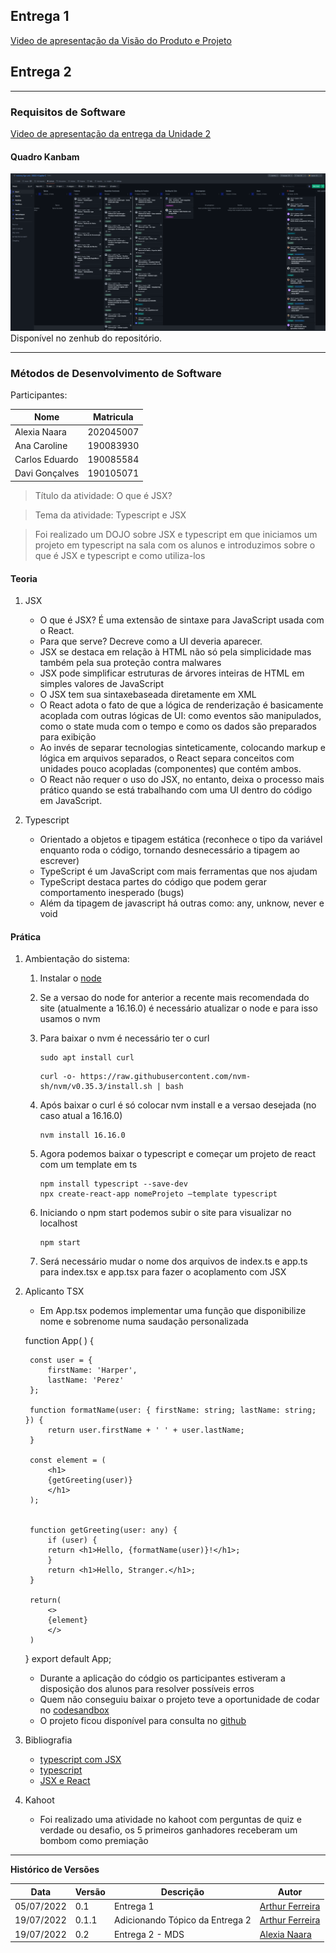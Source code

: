 
## Entrega 1
[Video de apresentação da Visão do Produto e Projeto](https://drive.google.com/file/d/1eL-pX9ZtqTw1kxzvs4oMRPZgEVu55U2g/view?usp=sharing)

## Entrega 2
----------
### Requisitos de Software

[Video de apresentação da entrega da Unidade 2](https://https://drive.google.com/file/d/1eL-pX9ZtqTw1kxeqhgj2W4x3wrRPZg4wqeVu55t22g/view?usp=sharing)

#### Quadro Kanbam

![QuadroKanban](./imagens/QuadroKanbam.png)
Disponível no zenhub do repositório.

----------

### Métodos de Desenvolvimento de Software


Participantes:

| Nome           | Matricula |
| -------------- | --------- |
| Alexia Naara   | 202045007 |
| Ana Caroline   | 190083930 |
| Carlos Eduardo | 190085584 |
| Davi Gonçalves | 190105071 |

> Título da atividade: O que é JSX?

> Tema da atividade: Typescript e JSX

> Foi realizado um DOJO sobre JSX e typescript em que iniciamos um projeto em typescript na sala com os alunos e introduzimos sobre o que é JSX e typescript e como utiliza-los

#### Teoria
1. JSX
    - O que é JSX? É uma extensão de sintaxe para JavaScript usada com o React.
    - Para que serve? Decreve como a UI deveria aparecer. 
    - JSX se destaca em relação à HTML não só pela simplicidade mas também pela sua proteção contra malwares
    - JSX pode simplificar estruturas de árvores inteiras de HTML em simples valores de JavaScript
    - O JSX tem sua sintaxebaseada diretamente em XML
    - O React adota o fato de que a lógica de renderização é basicamente acoplada com outras lógicas de UI: como eventos são manipulados, como o state muda com o tempo e como os dados são preparados para exibição
    - Ao invés de separar tecnologias sinteticamente, colocando markup e lógica em arquivos separados, o React separa conceitos com unidades pouco acopladas (componentes) que contém ambos.
    - O React não requer o uso do JSX, no entanto, deixa o processo mais prático quando se está trabalhando com uma UI dentro do código em JavaScript.

2. Typescript
    - Orientado a objetos e tipagem estática (reconhece o tipo da variável enquanto roda o código, tornando desnecessário a tipagem ao escrever)
    - TypeScript é um JavaScript com mais ferramentas que nos ajudam 
    - TypeScript destaca partes do código que podem gerar comportamento inesperado (bugs) 
    - Além da tipagem de javascript há outras como: any, unknow, never e void

#### Prática
1. Ambientação do sistema:
    1. Instalar o [node](https://nodejs.org/en/) 
    2. Se a versao do node for anterior a recente mais recomendada do site (atualmente a 16.16.0) é necessário atualizar o node e para isso usamos o nvm
    3. Para baixar o nvm é necessário ter o curl

        ```
        sudo apt install curl
        ```
        ```
        curl -o- https://raw.githubusercontent.com/nvm-sh/nvm/v0.35.3/install.sh | bash
        ```

    4. Após baixar o curl é só colocar nvm install e a versao desejada (no caso atual a 16.16.0)

        ```
        nvm install 16.16.0
        ```

    5. Agora podemos baixar o typescript e começar um projeto de react com um template em ts

        ```
        npm install typescript --save-dev
        npx create-react-app nomeProjeto –template typescript
        ```

    6. Iniciando o npm start podemos subir o site para visualizar no localhost

        ```
        npm start
        ```

    7. Será necessário mudar o nome dos arquivos de index.ts e app.ts para index.tsx e app.tsx para fazer o acoplamento com JSX

2. Aplicanto TSX
    - Em App.tsx podemos implementar uma função que disponibilize nome e sobrenome numa saudação personalizada

    function App(  ) {

        const user = {
            firstName: 'Harper',
            lastName: 'Perez'
        };

        function formatName(user: { firstName: string; lastName: string; }) {
            return user.firstName + ' ' + user.lastName;
        }

        const element = (
            <h1>
            {getGreeting(user)}
            </h1>
        );


        function getGreeting(user: any) {
            if (user) {
            return <h1>Hello, {formatName(user)}!</h1>;
            }
            return <h1>Hello, Stranger.</h1>;
        }

        return(
            <>
            {element}
            </>
        )


    }
    export default App;

    - Durante a aplicação do códgio os participantes estiveram a disposição dos alunos para resolver possíveis erros
    - Quem não conseguiu baixar o projeto teve a oportunidade de codar no [codesandbox](https://codesandbox.io/)
    - O projeto ficou disponível para consulta no [github](https://github.com/alexianaa/React-JSX)

3. Bibliografia 
    - [typescript com JSX](https://www.typescriptlang.org/pt/docs/handbook/jsx.html)
    - [typescript](https://www.typescriptlang.org/docs/handbook/typescript-in-5-minutes.html)
    - [JSX e React](https://pt-br.reactjs.org/docs/introducing-jsx.html)

4. Kahoot
    - Foi realizado uma atividade no kahoot com perguntas de quiz e verdade ou desafio, os 5 primeiros ganhadores receberam um bombom como premiação
----------

**Histórico de Versões**

| Data       | Versão | Descrição                       | Autor                                                         |
| ---------- | ------ | ------------------------------- | ------------------------------------------------------------- |
| 05/07/2022 | 0.1    | Entrega 1                       | [Arthur Ferreira](https://github.com/ArthurFerreiraRodrigues) |
| 19/07/2022 | 0.1.1  | Adicionando Tópico da Entrega 2 | [Arthur Ferreira](https://github.com/ArthurFerreiraRodrigues) |
| 19/07/2022 | 0.2    | Entrega 2 - MDS                 | [Alexia Naara](https://github.com/alexianaa)                  |